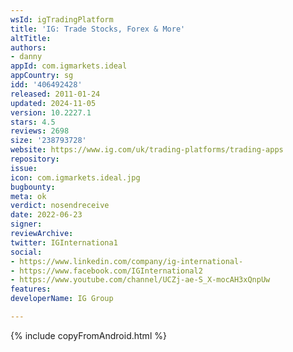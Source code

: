 ```yaml
---
wsId: igTradingPlatform
title: 'IG: Trade Stocks, Forex & More'
altTitle: 
authors:
- danny
appId: com.igmarkets.ideal
appCountry: sg
idd: '406492428'
released: 2011-01-24
updated: 2024-11-05
version: 10.2227.1
stars: 4.5
reviews: 2698
size: '238793728'
website: https://www.ig.com/uk/trading-platforms/trading-apps
repository: 
issue: 
icon: com.igmarkets.ideal.jpg
bugbounty: 
meta: ok
verdict: nosendreceive
date: 2022-06-23
signer: 
reviewArchive: 
twitter: IGInternationa1
social:
- https://www.linkedin.com/company/ig-international-
- https://www.facebook.com/IGInternational2
- https://www.youtube.com/channel/UCZj-ae-S_X-mocAH3xQnpUw
features: 
developerName: IG Group

---
```


{% include copyFromAndroid.html %}

